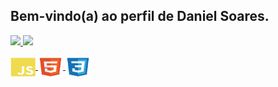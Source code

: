 ## Bem-vindo(a) ao perfil de Daniel Soares.

 <div>
   <a href="https://github.com/danielso4r3s">
   <img height="180em" src="https://github-readme-stats.vercel.app/api?username=danielso4r3s&layout=compact&langs_count=6&theme=tokyonight"/>
<img height="180em" src="https://github-readme-stats.vercel.app/api/top-langs/?username=danielso4r3s&show_icons=true&theme=tokyonight&include_all_commits=true&count_private=true"/>
     
</div>
<div style="display: inline_block"><br>
  <img align="center" alt="Js" height="30" width="40" src="https://raw.githubusercontent.com/devicons/devicon/master/icons/javascript/javascript-plain.svg">
  <img align="center" alt="HTML" height="30" width="40" src="https://raw.githubusercontent.com/devicons/devicon/master/icons/html5/html5-original.svg">
  <img align="center" alt="CSS" height="30" width="40" src="https://raw.githubusercontent.com/devicons/devicon/master/icons/css3/css3-original.svg">
</div>
 
 
